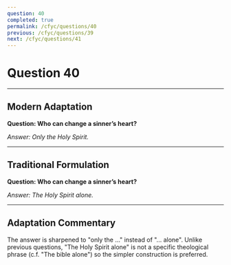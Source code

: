 ```yaml
---
question: 40
completed: true
permalink: /cfyc/questions/40
previous: /cfyc/questions/39
next: /cfyc/questions/41
---
```

# Question 40

---
## Modern Adaptation
**Question: Who can change a sinner’s heart?**

*Answer: Only the Holy Spirit.*

---
## Traditional Formulation
**Question: Who can change a sinner’s heart?**

*Answer: The Holy Spirit alone.*

---
## Adaptation Commentary
The answer is sharpened to "only the ..." instead of "... alone". Unlike previous questions,
"The Holy Spirit alone" is not a specific theological phrase (c.f. "The bible alone") so
the simpler construction is preferred.